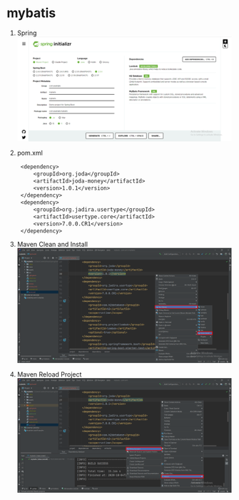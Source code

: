 # mybatis

1. Spring
![Spring Start](assets/images/spring.initializr.png)

2. pom.xml

        <dependency>
            <groupId>org.joda</groupId>
            <artifactId>joda-money</artifactId>
            <version>1.0.1</version>
        </dependency>
        <dependency>
            <groupId>org.jadira.usertype</groupId>
            <artifactId>usertype.core</artifactId>
            <version>7.0.0.CR1</version>
        </dependency>
        
3. Maven Clean and Install
![Maven Clean Install](assets/images/run.maven.png)

4. Maven Reload Project
![Maven Reload Project](assets/images/maven.reload.project.png)